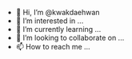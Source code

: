 - 👋 Hi, I’m @kwakdaehwan
- 👀 I’m interested in ...
- 🌱 I’m currently learning ...
- 💞️ I’m looking to collaborate on ...
- 📫 How to reach me ...

<!---
kwakdaehwan/kwakdaehwan is a ✨ special ✨ repository because its `README.md` (this file) appears on your GitHub profile.
You can click the Preview link to take a look at your changes.
--->
